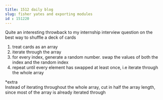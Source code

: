 ```yaml
---
title: 1512 daily blog
slug: fisher yates and exporting modules
id : 151220
---
```


Quite an interesting throwback to my internship interview question on the best way to shuffle a deck of cards

1) treat cards as an array
2) iterate through the array
3) for every index, generate a random number. swap the values 
of both the index and the random index
4) repeat until every element has swapped at least once, i.e iterate 
through the whole array


*extra  
Instead of iterating throughout the whole array, cut in half 
the array length, since most of the array is already iterated through
